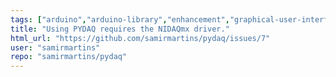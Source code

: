 ```yaml
---
tags: ["arduino","arduino-library","enhancement","graphical-user-interface","national-instruments","nidaq","nidaqmx","pysimplegui","python","real-datasets","step-response"]
title: "Using PYDAQ requires the NIDAQmx driver."
html_url: "https://github.com/samirmartins/pydaq/issues/7"
user: "samirmartins"
repo: "samirmartins/pydaq"
---
```


